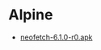 # Alpine

- [neofetch-6.1.0-r0.apk](https://alpine.pkgs.org/3.11/alpine-community-aarch64/neofetch-6.1.0-r0.apk.html)